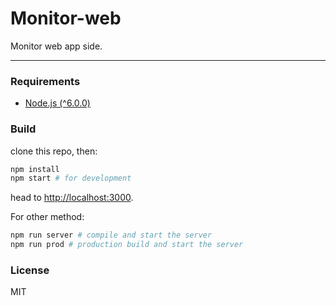 # Monitor-web
Monitor web app side.

---

### Requirements
* [Node.js (^6.0.0)](https://nodejs.org/en/)


### Build
clone this repo, then:
```sh
npm install
npm start # for development
```
head to [http://localhost:3000](http://localhost:3000).

For other method:
```sh
npm run server # compile and start the server
npm run prod # production build and start the server
```

### License
MIT
